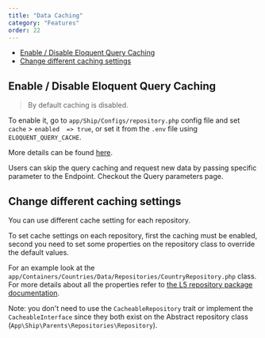 ```yaml
---
title: "Data Caching"
category: "Features"
order: 22
---
```


- [Enable / Disable Eloquent Query Caching](#enable-disable-eloquent-query-caching)
- [Change different caching settings](#change-different-caching-settings)

<a name="enable-disable-eloquent-query-caching"></a>

## Enable / Disable Eloquent Query Caching

> By default caching is disabled.

To enable it, go to `app/Ship/Configs/repository.php` config file and set `cache` > `enabled  => true`, or set it from the `.env` file using `ELOQUENT_QUERY_CACHE`.

More details can be found [here](https://github.com/andersao/l5-repository#cache-config).

Users can skip the query caching and request new data by passing specific parameter to the Endpoint. Checkout the Query parameters page.

<a name="change-different-caching-settings"></a>

## Change different caching settings

You can use different cache setting for each repository.

To set cache settings on each repository, first the caching must be enabled, second you need to set some properties on the repository class to override the default values.

For an example look at the `app/Containers/Countries/Data/Repositories/CountryRepository.php` class. For more details about all the properties refer to [the L5 repository package documentation](https://github.com/andersao/l5-repository#cache-config).

Note: you don't need to use the `CacheableRepository` trait or implement the `CacheableInterface` since they both exist on the Abstract repository class (`App\Ship\Parents\Repositories\Repository`).
